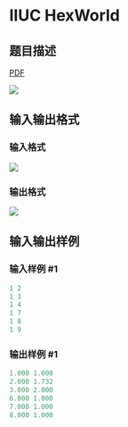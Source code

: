 # IIUC HexWorld

## 题目描述

[problemUrl]: https://uva.onlinejudge.org/index.php?option=com_onlinejudge&Itemid=8&category=22&page=show_problem&problem=2033

[PDF](https://uva.onlinejudge.org/external/110/p11092.pdf)

![](https://cdn.luogu.com.cn/upload/vjudge_pic/UVA11092/e1f6c4867f7823c570027d3ee9ec6d3deb8735a4.png)

## 输入输出格式

### 输入格式

![](https://cdn.luogu.com.cn/upload/vjudge_pic/UVA11092/aa528e9a6d7b02bbf00d4a6fd846cd071baf073c.png)

### 输出格式

![](https://cdn.luogu.com.cn/upload/vjudge_pic/UVA11092/efc8df01d0a0a7ab38c67ac12cba1bf3263661ba.png)

## 输入输出样例

### 输入样例 #1

```cpp
1 2
1 3
1 4
1 7
1 8
1 9
```


### 输出样例 #1

```cpp
1.000 1.000
2.000 1.732
3.000 2.000
6.000 1.000
7.000 1.000
8.000 1.000
```


